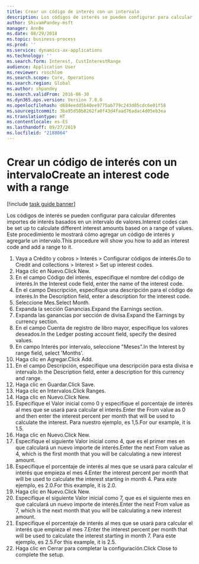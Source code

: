 ```yaml
---
title: Crear un código de interés con un intervalo
description: Los códigos de interés se pueden configurar para calcular diferentes importes de interés basados en un intervalo de valores.
author: ShivamPandey-msft
manager: AnnBe
ms.date: 08/29/2018
ms.topic: business-process
ms.prod: ''
ms.service: dynamics-ax-applications
ms.technology: ''
ms.search.form: Interest, CustInterestRange
audience: Application User
ms.reviewer: roschlom
ms.search.scope: Core, Operations
ms.search.region: Global
ms.author: shpandey
ms.search.validFrom: 2016-06-30
ms.dyn365.ops.version: Version 7.0.0
ms.openlocfilehash: d684eedd5b40ee9775ab779c243d05cdc6e01f58
ms.sourcegitcommit: 3ba95d50b8262fa0f43d4faad76adac4d05eb3ea
ms.translationtype: HT
ms.contentlocale: es-ES
ms.lasthandoff: 09/27/2019
ms.locfileid: "2188864"
---
```

# <a name="create-an-interest-code-with-a-range"></a><span data-ttu-id="37ad8-103">Crear un código de interés con un intervalo</span><span class="sxs-lookup"><span data-stu-id="37ad8-103">Create an interest code with a range</span></span>

[!include [task guide banner](../../includes/task-guide-banner.md)]

<span data-ttu-id="37ad8-104">Los códigos de interés se pueden configurar para calcular diferentes importes de interés basados en un intervalo de valores.</span><span class="sxs-lookup"><span data-stu-id="37ad8-104">Interest codes can be set up to calculate different interest amounts based on a range of values.</span></span> <span data-ttu-id="37ad8-105">Este procedimiento le mostrará cómo agregar un código de interés y agregarle un intervalo.</span><span class="sxs-lookup"><span data-stu-id="37ad8-105">This procedure will show you how to add an interest code and add a range to it.</span></span>

1. <span data-ttu-id="37ad8-106">Vaya a Crédito y cobros > Interés > Configurar códigos de interés.</span><span class="sxs-lookup"><span data-stu-id="37ad8-106">Go to Credit and collections > Interest > Set up interest codes.</span></span>
2. <span data-ttu-id="37ad8-107">Haga clic en Nuevo.</span><span class="sxs-lookup"><span data-stu-id="37ad8-107">Click New.</span></span>
3. <span data-ttu-id="37ad8-108">En el campo Código del interés, especifique el nombre del código de interés.</span><span class="sxs-lookup"><span data-stu-id="37ad8-108">In the Interest code field, enter the name of the interest code.</span></span>
4. <span data-ttu-id="37ad8-109">En el campo Descripción, especifique una descripción para el código de interés.</span><span class="sxs-lookup"><span data-stu-id="37ad8-109">In the Description field, enter a description for the interest code.</span></span>
5. <span data-ttu-id="37ad8-110">Seleccione Mes.</span><span class="sxs-lookup"><span data-stu-id="37ad8-110">Select Month.</span></span>
6. <span data-ttu-id="37ad8-111">Expanda la sección Ganancias.</span><span class="sxs-lookup"><span data-stu-id="37ad8-111">Expand the Earnings section.</span></span>
7. <span data-ttu-id="37ad8-112">Expanda las ganancias por sección de divisa.</span><span class="sxs-lookup"><span data-stu-id="37ad8-112">Expand the Earnings by currency section.</span></span>
8. <span data-ttu-id="37ad8-113">En el campo Cuenta de registro de libro mayor, especifique los valores deseados.</span><span class="sxs-lookup"><span data-stu-id="37ad8-113">In the Ledger posting account field, specify the desired values.</span></span>
9. <span data-ttu-id="37ad8-114">En campo Interés por intervalo, seleccione "Meses".</span><span class="sxs-lookup"><span data-stu-id="37ad8-114">In the Interest by range field, select 'Months'.</span></span>
10. <span data-ttu-id="37ad8-115">Haga clic en Agregar.</span><span class="sxs-lookup"><span data-stu-id="37ad8-115">Click Add.</span></span>
11. <span data-ttu-id="37ad8-116">En el campo Descripción, especifique una descripción para esta divisa e intervalo.</span><span class="sxs-lookup"><span data-stu-id="37ad8-116">In the Description field, enter a description for this currency and range.</span></span>
12. <span data-ttu-id="37ad8-117">Haga clic en Guardar.</span><span class="sxs-lookup"><span data-stu-id="37ad8-117">Click Save.</span></span>
13. <span data-ttu-id="37ad8-118">Haga clic en Intervalos.</span><span class="sxs-lookup"><span data-stu-id="37ad8-118">Click Ranges.</span></span>
14. <span data-ttu-id="37ad8-119">Haga clic en Nuevo.</span><span class="sxs-lookup"><span data-stu-id="37ad8-119">Click New.</span></span>
15. <span data-ttu-id="37ad8-120">Especifique el Valor inicial como 0 y especifique el porcentaje de interés al mes que se usará para calcular el interés.</span><span class="sxs-lookup"><span data-stu-id="37ad8-120">Enter the From value as 0 and then enter the interest percent per month that will be used to calculate the interest.</span></span> <span data-ttu-id="37ad8-121">Para nuestro ejemplo, es 1,5.</span><span class="sxs-lookup"><span data-stu-id="37ad8-121">For our example, it is 1.5.</span></span>
16. <span data-ttu-id="37ad8-122">Haga clic en Nuevo.</span><span class="sxs-lookup"><span data-stu-id="37ad8-122">Click New.</span></span>
17. <span data-ttu-id="37ad8-123">Especifique el siguiente Valor inicial como 4, que es el primer mes en que calculará un nuevo importe de interés.</span><span class="sxs-lookup"><span data-stu-id="37ad8-123">Enter the next From value as 4, which is the first month that you will be calculating a new interest amount.</span></span>
18. <span data-ttu-id="37ad8-124">Especifique el porcentaje de interés al mes que se usará para calcular el interés que empieza el mes 4.</span><span class="sxs-lookup"><span data-stu-id="37ad8-124">Enter the interest percent per month that will be used to calculate the interest starting in month 4.</span></span> <span data-ttu-id="37ad8-125">Para este ejemplo, es 2.0.</span><span class="sxs-lookup"><span data-stu-id="37ad8-125">For this example, it is 2.0.</span></span>
19. <span data-ttu-id="37ad8-126">Haga clic en Nuevo.</span><span class="sxs-lookup"><span data-stu-id="37ad8-126">Click New.</span></span>
20. <span data-ttu-id="37ad8-127">Especifique el siguiente Valor inicial como 7, que es el siguiente mes en que calculará un nuevo importe de interés.</span><span class="sxs-lookup"><span data-stu-id="37ad8-127">Enter the next From value as 7, which is the next month that you will be calculating a new interest amount.</span></span>
21. <span data-ttu-id="37ad8-128">Especifique el porcentaje de interés al mes que se usará para calcular el interés que empieza el mes 7.</span><span class="sxs-lookup"><span data-stu-id="37ad8-128">Enter the interest percent per month that will be used to calculate the interest starting in month 7.</span></span> <span data-ttu-id="37ad8-129">Para este ejemplo, es 2.5.</span><span class="sxs-lookup"><span data-stu-id="37ad8-129">For this example, it is 2.5.</span></span>
22. <span data-ttu-id="37ad8-130">Haga clic en Cerrar para completar la configuración.</span><span class="sxs-lookup"><span data-stu-id="37ad8-130">Click Close to complete the setup.</span></span>

